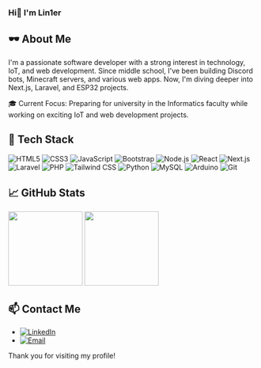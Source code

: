 ### Hi👋 I'm Lin1er

## 🕶️ About Me

I'm a passionate software developer with a strong interest in technology, IoT, and web development. Since middle school, I've been building Discord bots, Minecraft servers, and various web apps. Now, I'm diving deeper into Next.js, Laravel, and ESP32 projects.

🎓 Current Focus: Preparing for university in the Informatics faculty while working on exciting IoT and web development projects.

## 🚀 Tech Stack

![HTML5](https://img.shields.io/badge/html5-%23E34F26.svg?&style=for-the-badge&logo=html5&logoColor=white)
![CSS3](https://img.shields.io/badge/css3-%231572B6.svg?&style=for-the-badge&logo=css3&logoColor=white)
![JavaScript](https://img.shields.io/badge/javascript-%23323330.svg?&style=for-the-badge&logo=javascript&logoColor=%23F7DF1E)
![Bootstrap](https://img.shields.io/badge/Bootstrap-%238A1F2A.svg?style=for-the-badge&logo=bootstrap&logoColor=white)
![Node.js](https://img.shields.io/badge/node.js-6DA55F?style=for-the-badge&logo=node.js&logoColor=white)
![React](https://img.shields.io/badge/react-%2320232a.svg?&style=for-the-badge&logo=react&logoColor=%2361DAFB)
![Next.js](https://img.shields.io/badge/Next.js-%23000000.svg?style=for-the-badge&logo=next.js&logoColor=white)
![Laravel](https://img.shields.io/badge/laravel-%23e4634c.svg?style=for-the-badge&logo=laravel&logoColor=white)
![PHP](https://img.shields.io/badge/PHP-%23777bb4.svg?style=for-the-badge&logo=php&logoColor=white)
![Tailwind CSS](https://img.shields.io/badge/Tailwind%20CSS-%2338B2AC.svg?style=for-the-badge&logo=tailwind-css&logoColor=white)
![Python](https://img.shields.io/badge/python-%2314354C.svg?&style=for-the-badge&logo=python&logoColor=white)
![MySQL](https://img.shields.io/badge/MySQL-%2300f365.svg?style=for-the-badge&logo=mysql&logoColor=white)
![Arduino](https://img.shields.io/badge/arduino-%230066CC.svg?style=for-the-badge&logo=arduino&logoColor=white)
![Git](https://img.shields.io/badge/Git-%23F1502F.svg?style=for-the-badge&logo=git&logoColor=white)

## 📈 GitHub Stats
<p align="left">
  <img height="150em" src="https://github-readme-stats.vercel.app/api?username=lin1er&show_icons=true&theme=algolia&include_all_commits=true&count_private=true"/>
  <img height="150em" src="https://github-readme-stats.vercel.app/api/top-langs/?username=lin1er&layout=compact&theme=algolia"/>
</p>

## 📫 Contact Me

- [![LinkedIn](https://img.shields.io/badge/LinkedIn-%230077B5.svg?&style=for-the-badge&logo=linkedin&logoColor=white)](https://www.linkedin.com/in/m-ulinuha-as-shiddiqy)
- [![Email](https://img.shields.io/badge/email-%23D14836.svg?&style=for-the-badge&logo=gmail&logoColor=white)](mailto:m.ulinasidiki@gmail.com)
  
Thank you for visiting my profile!
